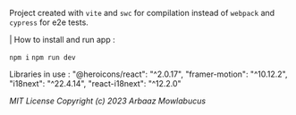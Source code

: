 Project created with `vite` and `swc` for compilation instead of `webpack` and `cypress` for e2e tests.

| How to install and run app : 

`npm i`
`npm run dev`

Libraries in use : 
    "@heroicons/react": "^2.0.17",
    "framer-motion": "^10.12.2",
    "i18next": "^22.4.14",
    "react-i18next": "^12.2.0"

*MIT License*
*Copyright (c) 2023 Arbaaz Mowlabucus*